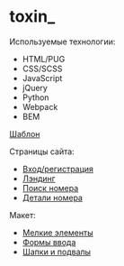 # toxin_
Используемые технологии:

* HTML/PUG
* CSS/SCSS
* JavaScript
* jQuery
* Python
* Webpack
* BEM

[Шаблон](https://www.figma.com/file/MumYcKVk9RkKZEG6dR5E3A/FSD-frontend-education-program.-The-2nd-task?node-id=0%3A1)

Страницы сайта:

* [Вход/регистрация](https://dayonizeus.github.io/dayonizeus_access.gitgub.io/)
* [Лэндинг](https://dayonizeus.github.io/dayonizeus_landing.github.io/)
* [Поиск номера](https://dayonizeus.github.io/dayonizeus_search-room.github.io/)
* [Детали номера](https://dayonizeus.github.io/dayonizeus_room-details.github.io/)

Макет:

* [Мелкие элементы](https://dayonizeus.github.io/dayonizeus_form-elements.github.io/)
* [Формы ввода](https://dayonizeus.github.io/dayonizeus_cards.github.io/)
* [Шапки и подвалы](https://dayonizeus.github.io/dayonizeus_headers-footers.github.io/)
